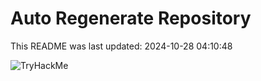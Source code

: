 # Auto Regenerate Repository

This README was last updated: 2024-10-28 04:10:48

 ![TryHackMe](https://tryhackme.com/badge/533634)